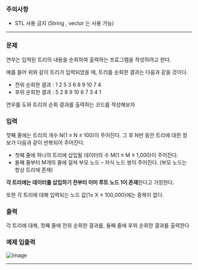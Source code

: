 ### 주의사항

- STL 사용 금지 (String , vector 는 사용 가능)

---

### 문제

연우는 입력된 트리의 내용을 순회하여 출력하는 프로그램을 작성하려고 한다.

예를 들어 위와 같이 트리가 입력되었을 때, 트리를 순회한 결과는 다음과 같을 것이다.

- 전위 순회한 결과 : 1 2 5 3 6 8 9 10 7 4
- 후위 순회한 결과 : 5 2 8 9 10 6 7 3 4 1

연우를 도와 트리의 순회 결과를 출력하는 코드를 작성해보자

### 입력

첫째 줄에는 트리의 개수 N(1 ≤ N ≤ 100)이 주어진다. 그 후 N번 동안 트리에 대한 정보가 다음과 같이 반복되어 주어진다.

- 첫째 줄에 하나의 트리에 삽입될 데이터의 수 M(1 ≤ M ≤ 1,000)이 주어진다.
- 둘째 줄부터 M개의 줄에 걸쳐 부모 노드 – 자식 노드 쌍이 주어진다.
(부모 노드는 항상 트리에 존재)

**각 트리에는 데이터를 삽입하기 전부터 이미 루트 노드 1이 존재**한다고 가정한다. 

또한 각 트리에 대해 입력되는 노드 값(1≤ X ≤ 100,000)에는 중복이 없다.

### 출력

각 트리에 대해, 첫째 줄에 전위 순회한 결과를, 둘째 줄에 후위 순회한 결과를 출력한다

### 예제 입출력

![image](https://github.com/pastjung/DataStructure/assets/87860163/dae16cff-fc57-4b19-858f-d67a29a799a0)

---
